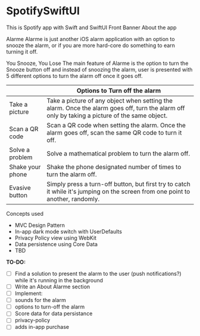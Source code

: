 # SpotifySwiftUI
This is Spotify app with Swift and SwiftUI
Front Banner
About the app


Alarme
Alarme is just another iOS alarm application with an option to snooze the alarm, or if you are more hard-core do something to earn turning it off.

You Snooze, You Lose
The main feature of Alarme is the option to turn the Snooze button off and instead of snoozing the alarm, user is presented with 5 different options to turn the alarm off once it goes off.

|      | Options to Turn off the alarm     |
|---                  |---   |
| Take a picture                   | Take a picture of any object when setting the alarm. Once the alarm goes off, turn the alarm off only by taking a picture of the same object.  |
| Scan a QR code                  | Scan a QR code when setting the alarm. Once the alarm goes off, scan the same QR code to turn it off. |
| Solve a problem                     | Solve a mathematical problem to turn the alarm off. |
| Shake your phone               | Shake the phone designated number of times to turn the alarm off. |
| Evasive button                     | Simply press a turn-off button, but first try to catch it while it's jumping on the screen from one point to another, randomly. |



Concepts used
- MVC Design Pattern
- In-app dark mode switch with UserDefaults
- Privacy Policy view using WebKit
- Data persistence using Core Data
- TBD

**TO-DO:**

- [ ] Find a solution to present the alarm to the user (push notifications?) while it's running in the background
- [ ] Write an About Alarme section
- [ ] Implement:
- [ ] sounds for the alarm
- [ ] options to turn-off the alarm
- [ ] Score data for data persistance
- [ ] privacy-policy
- [ ] adds
 in-app purchase
